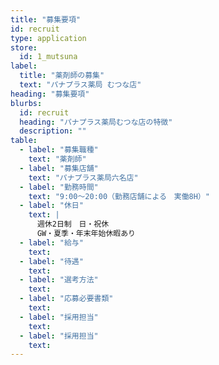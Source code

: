 ```yaml
---
title: "募集要項"
id: recruit
type: application
store:
  id: 1_mutsuna
label:
  title: "薬剤師の募集"
  text: "パナプラス薬局 むつな店"
heading: "募集要項"
blurbs:
  id: recruit
  heading: "パナプラス薬局むつな店の特徴"
  description: ""
table:
  - label: "募集職種"
    text: "薬剤師"
  - label: "募集店舗"
    text: "パナプラス薬局六名店"
  - label: "勤務時間"
    text: "9:00～20:00（勤務店舗による　実働8H）"
  - label: "休日"
    text: |
      週休2日制　日・祝休  
      GW・夏季・年末年始休暇あり
  - label: "給与"
    text:
  - label: "待遇"
    text:
  - label: "選考方法"
    text:
  - label: "応募必要書類"
    text:
  - label: "採用担当"
    text:
  - label: "採用担当"
    text:
---
```

